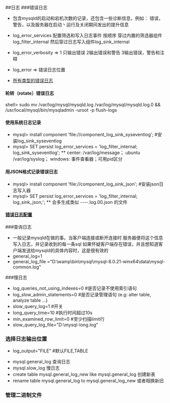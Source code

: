 ##日志
###错误日志
+ 包含mysqld的启动和宕机次数的记录，还包含一些诊断信息，例如： 错误，警告，以及服务器在启动丶运行及关闭期间发出的提升信息

+ log_error_services 配置筛选和写入日志事件
    按顺序 穿过内置的筛选器组件log_filter_internal  然后穿过日志写入组件log_sink_internal

+ log_error_verbosity   =>  1 只输出错误 2输出错误和警告 3输出错误，警告和注释
+ log_error             =>  错误日志位置
+ [所有类型的错误日志](https://dev.mysql.com/doc/refman/8.0/en/error-log.html)

#### 轮转（rotate）错误日志
shell> sudo mv /var/log/mysql/mysqld.log /var/log/mysql/mysqld.log.0 && /usr/local/mysql/bin/mysqladmin -uroot -p flush-logs

#### 使用系统日志记录
+ mysql> install component 'file://component_log_sink_syseventlog'; #安装log_sink_syseventlog
+ mysql> SET persist log_error_services = 'log_filter_internal; log_sink_syseventlog';
** center: /var/log/message； ubuntu /var/log/syslog； windows: 事件查看器；可用pid区分

#### 用JSON格式记录错误日志
+ mysql> install component 'file://component_log_sink_json'; #安装json日志写入器
+ mysql> SET persist log_error_services = 'log_filter_internal; log_sink_json;';
** 会多生成类似 ----.log.00.json 的文件

#### [错误日志配置](https://dev.mysql.com/doc/refman/8.0/en/error-log-configuration.html)

###查询日志
* 一般记录mysqld在做的事。当客户端连接或断开连接时 服务器便将这个信息写入日志，并记录收到的每一条sql
    如果怀疑客户端存在错误，并且想知道客户端发送给mysqld的具体内容时，这是很有效的
* general_log=1
* general_log_file ="D:\\wamp\\bin\\mysql\\mysql-8.0.21-winx64\\data\\mysql-common.log"

###慢日志
* log_queries_not_using_indexes=0   #是否记录不使用索引语句
* log_slow_admin_statements=0       #是否记录管理语句 (e.g: alter table, analyze table ...)
* slow_query_log=1                  #开关
* long_query_time=10                #执行时间超过10s
* min_examined_row_limit=0          #至少扫描limit行
* slow_query_log_file="D:\\mysql-long.log"

### 选择日志输出位置
* log_output="FILE"          #默认FILE,TABLE 
- mysql.general_log 查询日志
- mysql.slow_log 慢日志
- create table mysql.general_log_new like mysql.general_log 创建新表
- rename table mysql.general_log to mysql.general_log_new 或者相换新旧

### 管理二进制文件
